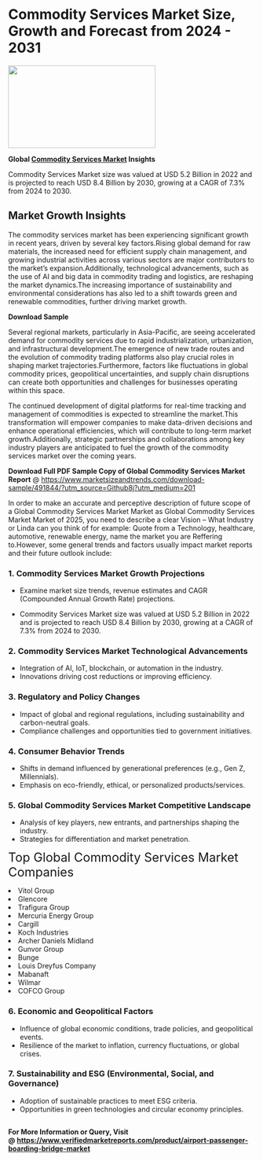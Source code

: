 <H1>Commodity Services Market Size, Growth and Forecast from 2024 - 2031</H1><img class="aligncenter size-medium wp-image-584254" src="https://thirdeyenews.in/wp-content/uploads/2024/09/Global-Market-Research-300x168.jpeg" alt="" width="300" height="168" /><p><strong>Global&nbsp;<a href="https://www.marketsizeandtrends.com/download-sample/491844/?utm_source=Github8j?utm_medium=201">Commodity Services Market</a> Insights</strong></p><p>Commodity Services Market size was valued at USD 5.2 Billion in 2022 and is projected to reach USD 8.4 Billion by 2030, growing at a CAGR of 7.3% from 2024 to 2030.</p><p><h2>Market Growth Insights</h2> <p>The commodity services market has been experiencing significant growth in recent years, driven by several key factors.Rising global demand for raw materials, the increased need for efficient supply chain management, and growing industrial activities across various sectors are major contributors to the market’s expansion.Additionally, technological advancements, such as the use of AI and big data in commodity trading and logistics, are reshaping the market dynamics.The increasing importance of sustainability and environmental considerations has also led to a shift towards green and renewable commodities, further driving market growth.</p> <p><strong>Download Sample</strong></p> <p>Several regional markets, particularly in Asia-Pacific, are seeing accelerated demand for commodity services due to rapid industrialization, urbanization, and infrastructural development.The emergence of new trade routes and the evolution of commodity trading platforms also play crucial roles in shaping market trajectories.Furthermore, factors like fluctuations in global commodity prices, geopolitical uncertainties, and supply chain disruptions can create both opportunities and challenges for businesses operating within this space.</p> <p>The continued development of digital platforms for real-time tracking and management of commodities is expected to streamline the market.This transformation will empower companies to make data-driven decisions and enhance operational efficiencies, which will contribute to long-term market growth.Additionally, strategic partnerships and collaborations among key industry players are anticipated to fuel the growth of the commodity services market over the coming years.</p> <p><span class=""><strong>Download Full PDF Sample Copy of Global Commodity Services Market Report</strong> @ <a href="https://www.marketsizeandtrends.com/download-sample/491844/?utm_source=Github8j?utm_medium=201" target="_blank">https://www.marketsizeandtrends.com/download-sample/491844/?utm_source=Github8j?utm_medium=201</a></span></p><p>In order to make an accurate and perceptive description of future scope of a Global&nbsp;Commodity Services Market Market as Global&nbsp;Commodity Services Market Market of 2025, you need to describe a clear Vision &ndash; What Industry or Linda can you think of for example: Quote from a Technology, healthcare, automotive, renewable energy, name the market you are Reffering to.However, some general trends and factors usually impact market reports and their future outlook include:</p><h3>1.&nbsp;<strong>Commodity Services Market Growth Projections</strong></h3><ul><li>Examine market size trends, revenue estimates and CAGR (Compounded Annual Growth Rate) projections.</li><li><p>Commodity Services Market size was valued at USD 5.2 Billion in 2022 and is projected to reach USD 8.4 Billion by 2030, growing at a CAGR of 7.3% from 2024 to 2030.</p></li></ul><h3>2.&nbsp;<strong>Commodity Services Market Technological Advancements</strong></h3><ul><li>Integration of AI, IoT, blockchain, or automation in the industry.</li><li>Innovations driving cost reductions or improving efficiency.</li></ul><h3>3.&nbsp;<strong>Regulatory and Policy Changes</strong></h3><ul><li>Impact of global and regional regulations, including sustainability and carbon-neutral goals.</li><li>Compliance challenges and opportunities tied to government initiatives.</li></ul><h3>4.&nbsp;<strong>Consumer Behavior Trends</strong></h3><ul><li>Shifts in demand influenced by generational preferences (e.g., Gen Z, Millennials).</li><li>Emphasis on eco-friendly, ethical, or personalized products/services.</li></ul><h3>5.&nbsp;<strong>Global Commodity Services Market Competitive Landscape</strong></h3><ul><li>Analysis of key players, new entrants, and partnerships shaping the industry.</li><li>Strategies for differentiation and market penetration.</li></ul><p data-pm-slice="1 1 []"><span style="color: inherit; font-family: inherit; font-size: 25px;">Top Global Commodity Services Market Companies</span></p><div class="" data-test-id=""><p><li>Vitol Group</li><li> Glencore</li><li> Trafigura Group</li><li> Mercuria Energy Group</li><li> Cargill</li><li> Koch Industries</li><li> Archer Daniels Midland</li><li> Gunvor Group</li><li> Bunge</li><li> Louis Dreyfus Company</li><li> Mabanaft</li><li> Wilmar</li><li> COFCO Group</li></p></div><h3>6.&nbsp;<strong>Economic and Geopolitical Factors</strong></h3><ul><li>Influence of global economic conditions, trade policies, and geopolitical events.</li><li>Resilience of the market to inflation, currency fluctuations, or global crises.</li></ul><h3>7.&nbsp;<strong>Sustainability and ESG (Environmental, Social, and Governance)</strong></h3><ul><li>Adoption of sustainable practices to meet ESG criteria.</li><li>Opportunities in green technologies and circular economy principles.</li></ul><h2><strong style="font-size: 14px;">For More Information or Query, Visit @&nbsp;</strong><a style="background-color: #ffffff; font-size: 14px;" href="https://www.marketsizeandtrends.com/report/commodity-services-market/" target="_blank">https://www.verifiedmarketreports.com/product/airport-passenger-boarding-bridge-market</a></h2>